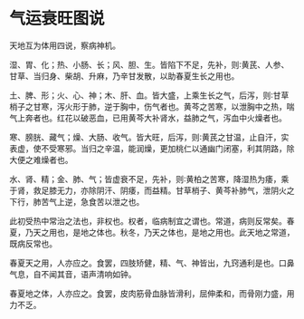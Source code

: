 # 气运衰旺图说

天地互为体用四说，察病神机。

湿、胃、化；热、小肠、长；风、胆、生。皆陷下不足，先补，则∶黄芪、人参、甘草、当归身、柴胡、升麻，乃辛甘发散，以助春夏生长之用也。

土、脾、形；火、心、神；木、肝、血。皆大盛，上乘生长之气，后泻，则∶甘草梢子之甘寒，泻火形于肺，逆于胸中，伤气者也。黄芩之苦寒，以泄胸中之热，喘气上奔者也。红花以破恶血，已用黄芩大补肾水，益肺之气，泻血中火燥者也。

寒、膀胱、藏气；燥、大肠、收气。皆大旺，后泻，则∶黄芪之甘温，止自汗，实表虚，使不受寒邪。当归之辛温，能润燥，更加桃仁以通幽门闭塞，利其阴路，除大便之难燥者也。

水、肾、精；金、肺、气；皆虚衰不足，先补，则∶黄柏之苦寒，降湿热为痿，乘于肾，救足膝无力，亦除阴汗、阴痿，而益精。甘草梢子、黄芩补肺气，泄阴火之下行，肺苦气上逆，急食苦以泄之也。

此初受热中常治之法也，非权也。权者，临病制宜之谓也。常道，病则反常矣。春夏，乃天之用也，是地之体也。秋冬，乃天之体也，是地之用也。此天地之常道，既病反常也。

春夏天之用，人亦应之。食罢，四肢矫健，精、气、神皆出，九窍通利是也。口鼻气息，自不闻其音，语声清响如钟。

春夏地之体，人亦应之。食罢，皮肉筋骨血脉皆滑利，屈伸柔和，而骨刚力盛，用力不乏。